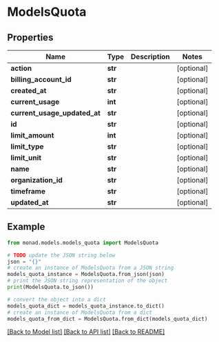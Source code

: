 # ModelsQuota


## Properties

Name | Type | Description | Notes
------------ | ------------- | ------------- | -------------
**action** | **str** |  | [optional] 
**billing_account_id** | **str** |  | [optional] 
**created_at** | **str** |  | [optional] 
**current_usage** | **int** |  | [optional] 
**current_usage_updated_at** | **str** |  | [optional] 
**id** | **str** |  | [optional] 
**limit_amount** | **int** |  | [optional] 
**limit_type** | **str** |  | [optional] 
**limit_unit** | **str** |  | [optional] 
**name** | **str** |  | [optional] 
**organization_id** | **str** |  | [optional] 
**timeframe** | **str** |  | [optional] 
**updated_at** | **str** |  | [optional] 

## Example

```python
from monad.models.models_quota import ModelsQuota

# TODO update the JSON string below
json = "{}"
# create an instance of ModelsQuota from a JSON string
models_quota_instance = ModelsQuota.from_json(json)
# print the JSON string representation of the object
print(ModelsQuota.to_json())

# convert the object into a dict
models_quota_dict = models_quota_instance.to_dict()
# create an instance of ModelsQuota from a dict
models_quota_from_dict = ModelsQuota.from_dict(models_quota_dict)
```
[[Back to Model list]](../README.md#documentation-for-models) [[Back to API list]](../README.md#documentation-for-api-endpoints) [[Back to README]](../README.md)


